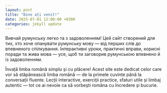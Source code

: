 ```yaml
---
layout: post
title: "Bine ați venit!"
date: 2025-07-01 12:00:00 +0300
categories: jekyll update
---
```


Вивчай румунську легко та з задоволенням!
Цей сайт створений для тих, хто хоче опанувати румунську мову —
від перших слів до впевненого спілкування.
Інтерактивні уроки, практичні вправи, корисні поради та жива мова —
усе, щоб ти заговорив румунською впевнено й із задоволенням.

Învață limba română simplu și cu plăcere!
Acest site este dedicat celor care vor să stăpânească limba română —
de la primele cuvinte până la conversații fluente.
Lecții interactive, exerciții practice, sfaturi utile și limbaj autentic —
tot ce ai nevoie ca să vorbești româna cu încredere și bucurie.
